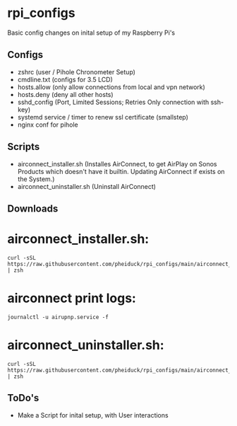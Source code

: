# rpi_configs

Basic config changes on inital setup of my Raspberry Pi's

## Configs
- zshrc (user / Pihole Chronometer Setup)
- cmdline.txt (configs for 3.5 LCD)
- hosts.allow (only allow connections from local and vpn network)
- hosts.deny (deny all other hosts)
- sshd_config (Port, Limited Sessions; Retries Only connection with ssh-key)
- systemd service / timer to renew ssl certificate (smallstep)
- nginx conf for pihole

## Scripts
- airconnect_installer.sh (Installes AirConnect, to get AirPlay on Sonos Products which doesn't have it builtin.
  Updating AirConnect if exists on the System.)
- airconnect_uninstaller.sh (Uninstall AirConnect)

## Downloads

# airconnect_installer.sh:
```
curl -sSL https://raw.githubusercontent.com/pheiduck/rpi_configs/main/airconnect_installer | zsh
```
#  airconnect print logs:
```
journalctl -u airupnp.service -f
```
# airconnect_uninstaller.sh:
```
curl -sSL https://raw.githubusercontent.com/pheiduck/rpi_configs/main/airconnect_uninstaller | zsh
```

## ToDo's

- Make a Script for inital setup, with User interactions
